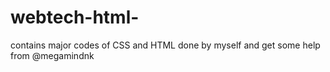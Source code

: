 # webtech-html-
contains major codes of CSS and HTML
done by myself and get some help from @megamindnk
